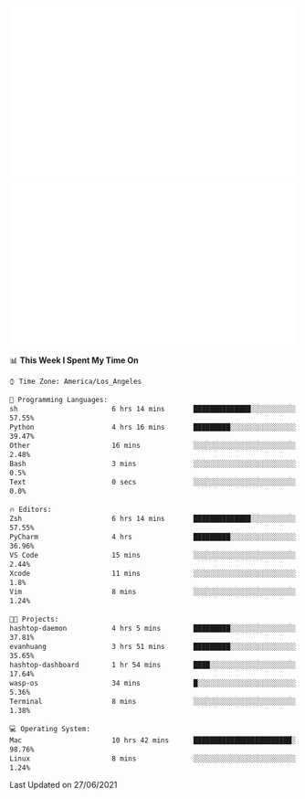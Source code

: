 <a href="https://github.com/jstrieb/github-stats">
 
![](https://github.com/evanhuang117/github-stats/blob/master/generated/overview.svg)
![](https://github.com/evanhuang117/github-stats/blob/master/generated/languages.svg)

</a>

<!--START_SECTION:waka-->
📊 **This Week I Spent My Time On** 

```text
⌚︎ Time Zone: America/Los_Angeles

💬 Programming Languages: 
sh                       6 hrs 14 mins       ██████████████░░░░░░░░░░░   57.55% 
Python                   4 hrs 16 mins       █████████░░░░░░░░░░░░░░░░   39.47% 
Other                    16 mins             ░░░░░░░░░░░░░░░░░░░░░░░░░   2.48% 
Bash                     3 mins              ░░░░░░░░░░░░░░░░░░░░░░░░░   0.5% 
Text                     0 secs              ░░░░░░░░░░░░░░░░░░░░░░░░░   0.0%

🔥 Editors: 
Zsh                      6 hrs 14 mins       ██████████████░░░░░░░░░░░   57.55% 
PyCharm                  4 hrs               █████████░░░░░░░░░░░░░░░░   36.96% 
VS Code                  15 mins             ░░░░░░░░░░░░░░░░░░░░░░░░░   2.44% 
Xcode                    11 mins             ░░░░░░░░░░░░░░░░░░░░░░░░░   1.8% 
Vim                      8 mins              ░░░░░░░░░░░░░░░░░░░░░░░░░   1.24%

🐱‍💻 Projects: 
hashtop-daemon           4 hrs 5 mins        █████████░░░░░░░░░░░░░░░░   37.81% 
evanhuang                3 hrs 51 mins       █████████░░░░░░░░░░░░░░░░   35.65% 
hashtop-dashboard        1 hr 54 mins        ████░░░░░░░░░░░░░░░░░░░░░   17.64% 
wasp-os                  34 mins             █░░░░░░░░░░░░░░░░░░░░░░░░   5.36% 
Terminal                 8 mins              ░░░░░░░░░░░░░░░░░░░░░░░░░   1.38%

💻 Operating System: 
Mac                      10 hrs 42 mins      ████████████████████████░   98.76% 
Linux                    8 mins              ░░░░░░░░░░░░░░░░░░░░░░░░░   1.24%

```


 Last Updated on 27/06/2021
<!--END_SECTION:waka-->
